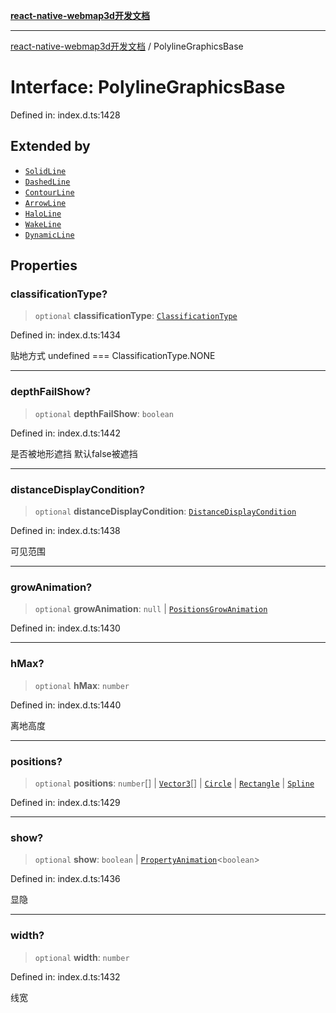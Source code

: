 [**react-native-webmap3d开发文档**](../README.md)

***

[react-native-webmap3d开发文档](../globals.md) / PolylineGraphicsBase

# Interface: PolylineGraphicsBase

Defined in: index.d.ts:1428

## Extended by

- [`SolidLine`](SolidLine.md)
- [`DashedLine`](DashedLine.md)
- [`ContourLine`](ContourLine.md)
- [`ArrowLine`](ArrowLine.md)
- [`HaloLine`](HaloLine.md)
- [`WakeLine`](WakeLine.md)
- [`DynamicLine`](DynamicLine.md)

## Properties

### classificationType?

> `optional` **classificationType**: [`ClassificationType`](../enumerations/ClassificationType.md)

Defined in: index.d.ts:1434

贴地方式 undefined === ClassificationType.NONE

***

### depthFailShow?

> `optional` **depthFailShow**: `boolean`

Defined in: index.d.ts:1442

是否被地形遮挡 默认false被遮挡

***

### distanceDisplayCondition?

> `optional` **distanceDisplayCondition**: [`DistanceDisplayCondition`](DistanceDisplayCondition.md)

Defined in: index.d.ts:1438

可见范围

***

### growAnimation?

> `optional` **growAnimation**: `null` \| [`PositionsGrowAnimation`](PositionsGrowAnimation.md)

Defined in: index.d.ts:1430

***

### hMax?

> `optional` **hMax**: `number`

Defined in: index.d.ts:1440

离地高度

***

### positions?

> `optional` **positions**: `number`[] \| [`Vector3`](Vector3.md)[] \| [`Circle`](Circle.md) \| [`Rectangle`](Rectangle.md) \| [`Spline`](Spline.md)

Defined in: index.d.ts:1429

***

### show?

> `optional` **show**: `boolean` \| [`PropertyAnimation`](PropertyAnimation.md)\<`boolean`\>

Defined in: index.d.ts:1436

显隐

***

### width?

> `optional` **width**: `number`

Defined in: index.d.ts:1432

线宽
